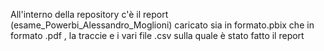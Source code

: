All'interno della repository c'è il report (esame_Powerbi_Alessandro_Moglioni) caricato sia in formato.pbix che in formato .pdf , la traccie e i vari file .csv sulla quale è stato fatto il report
